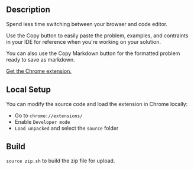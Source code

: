## Description

Spend less time switching between your browser and code editor.

Use the Copy button to easily paste the problem, examples, and contraints in
your IDE for reference when you're working on your solution.

You can also use the Copy Markdown button for the formatted problem ready to
save as markdown.

[Get the Chrome extension.](https://chrome.google.com/webstore/detail/clip-leetcode/cnghimckckgcmhbdokjielmhkmnagdcp)

## Local Setup

You can modify the source code and load the extension in Chrome locally:

- Go to `chrome://extensions/`
- Enable `Developer mode`
- `Load unpacked` and select the `source` folder

## Build

`source zip.sh` to build the zip file for upload.
